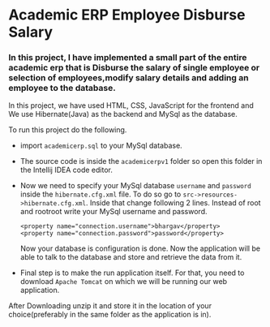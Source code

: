 # Academic ERP Employee Disburse Salary

### In this project, I have implemented a small part of the entire academic erp that is Disburse the salary of single employee or selection of employees,modify salary details and adding an employee to the database.

In this project, we have used HTML, CSS, JavaScript for the frontend and We use Hibernate(Java) as the backend and MySql as the database.

To run this project do the following.

* import `academicerp.sql` to your MySql database.

* The source code is inside the `academicerpv1` folder so open this folder in the Intellij IDEA code editor.

* Now we need to specify your MySql database `username` and `password` inside the `hibernate.cfg.xml` file. To do so go to `src->resources->hibernate.cfg.xml`. 
Inside that change following 2 lines. Instead of root and rootroot write your MySql username and password.
  ``` 
  <property name="connection.username">bhargav</property>
  <property name="connection.password">password</property>
  ```
  Now your database is configuration is done. Now the application will be able to talk to the database and store and retrieve the data from it.

* Final step is to make the run application itself. For that, you need to download `Apache Tomcat` on which we will be running our web application.

After Downloading unzip it and store it in the location of your choice(preferably in the same folder as the application is in). 


